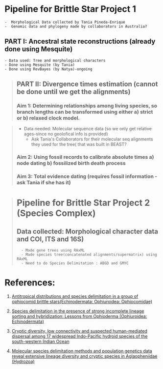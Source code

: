 # Pipeline for Brittle Star Project 1
	-  Morphological Data collected by Tania Pineda-Enrique
	-  Genomic data and phylogeny made by collaborators in Australia?
	
## PART I: Ancestral state reconstructions (already done using Mesquite)
	- Data used: Tree and morphological characters
	- Done using Mesquite (by Tania)
	- Done using RevBayes (by Natya)-ongoing 
	

> ## PART II:  Divergence times estimation (cannot be done until we get the alignments)
> ### Aim 1: Determining relationships among living species, so branch lengths can be transformed using either a) strict or b) relaxed clock model.
	 
>	 - Data needed: Molecular sequence data (so we only get relative ages-since no geolofical info is provided)
>         - Ask Tania's Collaborators for their molecular seq alignments they used for the tree( that was built in BEAST?
> ### Aim 2: Using fossil records to calibrate absolute times a) node dating b) fossilized birth death process
> ### Aim 3: Total evidence dating (requires fossil information -ask Tania if she has it)


> # Pipeline for Brittle Star Project 2 (Species Complex)
> ## Data collected: Morphological character data and COI, ITS and 16S)
>       - Made gene trees using RAxML
>       - Made species tree(concatenated alignments/supermatrix) using RAxML
>       - Need to do Species Delimitation : ABGD and GMYC 

# References:
1. [Antitropical distributions and species delimitation in a group of ophiocomid brittle stars(Echinodermata: Ophiuroidea: Ophiocomidae)](https://www.sciencedirect.com/science/article/pii/S1055790314001857)

2. [Species delimitation in the presence of strong incomplete lineage sorting and hybridization: Lessons from Ophioderma (Ophiuroidea: Echinodermata)](https://www.sciencedirect.com/science/article/pii/S1055790318302811?via%3Dihub)

3. [Cryptic diversity, low connectivity and suspected human-mediated dispersal among 17 widespread Indo-Pacific hydroid species of the south-western Indian Ocean](https://onlinelibrary.wiley.com/doi/pdf/10.1111/jbi.13388)

4. [Molecular species delimitation methods and population genetics data reveal extensive lineage diversity and cryptic species in Aglaopheniidae (Hydrozoa)](https://www.sciencedirect.com/science/article/pii/S1055790316302068#f0030)

